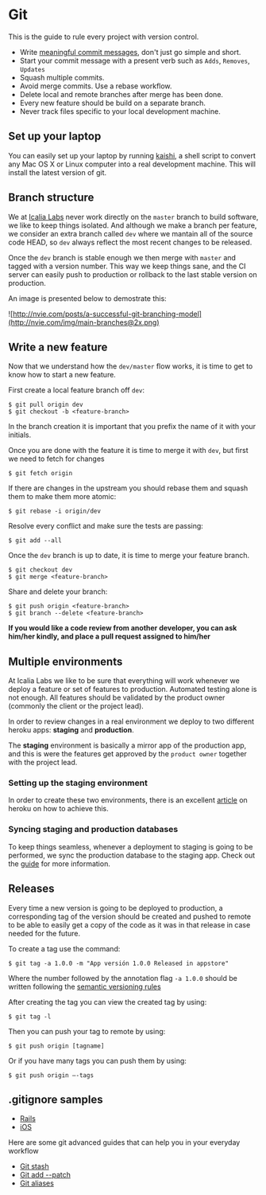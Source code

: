 # Git

This is the guide to rule every project with version control.

* Write [meaningful commit messages](https://about.futurelearn.com/blog/telling-stories-with-your-git-history/), don't just go simple and short.
* Start your commit message with a present verb such as `Adds`, `Removes`, `Updates`
* Squash multiple commits.
* Avoid merge commits. Use a rebase workflow.
* Delete local and remote branches after merge has been done.
* Every new feature should be build on a separate branch.
* Never track files specific to your local development machine.

## Set up your laptop

You can easily set up your laptop by running [kaishi](https://github.com/IcaliaLabs/kaishi), a shell script to convert any Mac OS X or Linux computer into a real development machine. This will install the latest version of git.

## Branch structure

We at [Icalia Labs](http://icalialabs.com) never work directly on the `master` branch to build software, we like to keep things isolated. And although we make a branch per feature, we consider an extra branch called `dev` where we mantain all of the source code HEAD, so `dev` always reflect the most recent changes to be released.

Once the `dev` branch is stable enough we then merge with `master` and tagged with a version number. This way we keep things sane, and the CI server can easily push to production or rollback to the last stable version on production.

An image is presented below to demostrate this:

![http://nvie.com/posts/a-successful-git-branching-model](http://nvie.com/img/main-branches@2x.png)


## Write a new feature

Now that we understand how the `dev/master` flow works, it is time to get to know how to start a new feature.

First create a local feature branch off `dev`:

```console
$ git pull origin dev
$ git checkout -b <feature-branch>
```

In the branch creation it is important that you prefix the name of it with your initials.

Once you are done with the feature it is time to merge it with `dev`, but first we need to fetch for changes

```console
$ git fetch origin
```

If there are changes in the upstream you should rebase them and squash them to make them more atomic:

```console
$ git rebase -i origin/dev
```

Resolve every conflict and make sure the tests are passing:

```console
$ git add --all
```

Once the `dev` branch is up to date, it is time to merge your feature branch.

```console
$ git checkout dev
$ git merge <feature-branch>
```

Share and delete your branch:

```console
$ git push origin <feature-branch>
$ git branch --delete <feature-branch>
```

**If you would like a code review from another developer, you can ask him/her kindly, and place a pull request assigned to him/her**


## Multiple environments

At Icalia Labs we like to be sure that everything will work whenever we deploy a feature or set of features to production. Automated testing alone is not enough. All features should be validated by the product owner (commonly the client or the project lead).

In order to review changes in a real environment we deploy to two different heroku apps: **staging** and **production**.

The **staging** environment is basically a mirror app of the production app, and this is were the features get approved by the `product owner` together with the project lead.

### Setting up the staging environment
In order to create these two environments, there is an excellent [article](https://devcenter.heroku.com/articles/multiple-environments) on heroku on how to achieve this.

### Syncing staging and production databases
To keep things seamless, whenever a deployment to staging is going to be performed, we sync the production database to the staging app. Check out the [guide](https://github.com/IcaliaLabs/icalia_guides/blob/master/git/DATABASE_SYNC.md) for more information.


## Releases

Every time a new version is going to be deployed to production, a corresponding tag of the version should be created and pushed to remote to be able to easily get a copy of the code as it was in that release in case needed for the future.

To create a tag use the command:

```console 
$ git tag -a 1.0.0 -m "App versión 1.0.0 Released in appstore"
```

Where the number followed by the annotation flag `-a 1.0.0` should be written following the [semantic versioning rules](http://semver.org)

After creating the tag you can view the created tag by using:

```console
$ git tag -l
```

Then you can push your tag to remote by using:

```console
$ git push origin [tagname]
```

Or if you have many tags you can push them by using:

```console
$ git push origin —-tags
```

## .gitignore samples

* [Rails](https://github.com/IcaliaLabs/icalia_guides/blob/master/git/gitignore_rails)
* [iOS](https://github.com/IcaliaLabs/icalia_guides/blob/master/git/gitignore_ios)


Here are some git advanced guides that can help you in your everyday workflow

- [Git stash](https://github.com/IcaliaLabs/icalia_guides/blob/master/git/git_stash.md)
- [Git add --patch](https://github.com/IcaliaLabs/icalia_guides/blob/master/git/git_add_patch.md)
- [Git aliases](https://github.com/IcaliaLabs/icalia_guides/blob/master/git/git_aliases.md)
